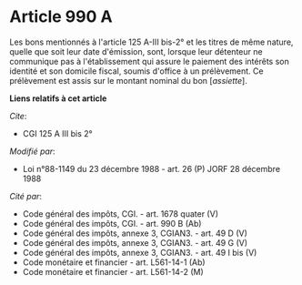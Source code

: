 # Article 990 A

Les bons mentionnés à l'article 125 A-III bis-2° et les titres de même nature, quelle que soit leur date d'émission, sont,
lorsque leur détenteur ne communique pas à l'établissement qui assure le paiement des intérêts son identité et son domicile
fiscal, soumis d'office à un prélèvement. Ce prélèvement est assis sur le montant nominal du bon [*assiette*].

**Liens relatifs à cet article**

_Cite_:

  - CGI 125 A III bis 2°

_Modifié par_:

  - Loi n°88-1149 du 23 décembre 1988 - art. 26 (P) JORF 28 décembre 1988

_Cité par_:

  - Code général des impôts, CGI. - art. 1678 quater (V)
  - Code général des impôts, CGI. - art. 990 B (Ab)
  - Code général des impôts, annexe 3, CGIAN3. - art. 49 D (V)
  - Code général des impôts, annexe 3, CGIAN3. - art. 49 G (V)
  - Code général des impôts, annexe 3, CGIAN3. - art. 49 I bis (V)
  - Code monétaire et financier - art. L561-14-1 (Ab)
  - Code monétaire et financier - art. L561-14-2 (M)

